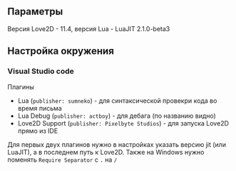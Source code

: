 
## Параметры 

Версия Love2D - 11.4, версия Lua - LuaJIT 2.1.0-beta3

## Настройка окружения

### Visual Studio code

Плагины
- Lua (``publisher: sumneko``) - для синтаксической провекри кода во время письма
- Lua Debug (``publisher: actboy``) - для дебага (по названию видно)
- Love2D Support (``publisher: Pixelbyte Studios``) - для запуска Love2D прямо из IDE

Для первых двух плагинов нужно в настройках указать версию jit (или LuaJIT), а в последнем путь к Love2D. Также на Windows нужно поменять ``Require Separator`` с ``.`` на ``/``
